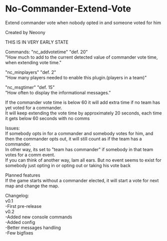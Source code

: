 # No-Commander-Extend-Vote
Extend commander vote when nobody opted in and someone voted for him </br>

Created by Neoony </br>

THIS IS IN VERY EARLY STATE </br>

Commands:
"nc_addvotetime" "def. 20" </br>
"How much to add to the current detected value of commander vote time, when extending vote time." </br>

"nc_minplayers" "def. 2" </br>
"How many players needed to enable this plugin.(players in a team)" </br>

"nc_msgtimer" "def. 15" </br>
"How often to display the informational messages." </br>

If the commander vote time is below 60 it will add extra time if no team has yet voted for a commander. </br>
It will keep extending the vote time by approximately 20 seconds, each time it gets below 60 seconds with no comms  </br>

Issues: </br>
If somebody opts in for a commander and somebody votes for him, and then the commander opts out, it will still count as if the team has a commander. </br>
In other way, its set to "team has commander" if somebody in that team votes for a comm event. </br>
If you can think of another way, Iam all ears. But no event seems to exist for somebody just opting in or opting out or taking his vote back </br>

Planned features </br>
If the game starts without a commander elected, it will start a vote for next map and change the map. </br>

Changelog: </br>
v0.1 </br>
-First pre-release </br>
v0.2 </br>
-Added new console commands </br>
-Added config </br>
-Better messages handling </br>
-Few bigfixes </br>
